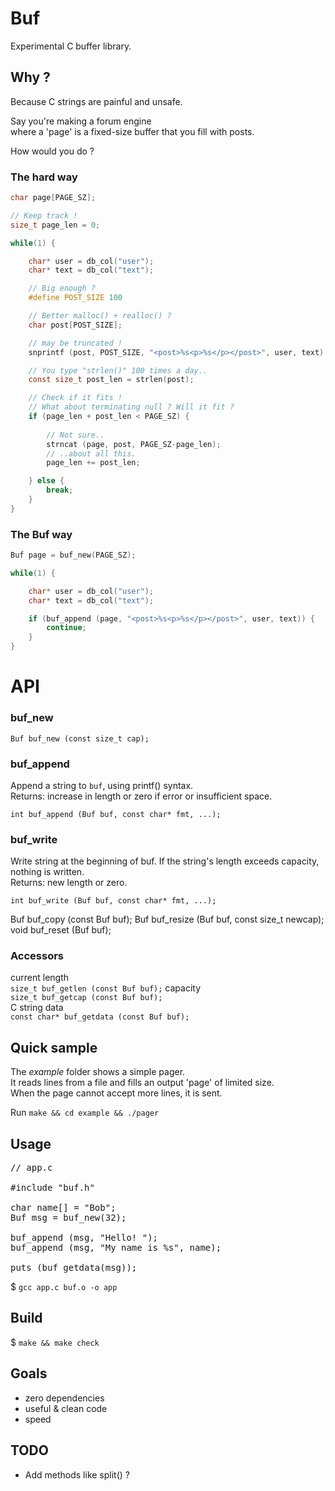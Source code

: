 # Buf
Experimental C buffer library.  

## Why ?

Because C strings are painful and unsafe.    

Say you're making a forum engine  
where a 'page' is a fixed-size buffer that you fill with posts.  

How would you do ?

### The hard way

```C
char page[PAGE_SZ];

// Keep track !
size_t page_len = 0;

while(1) {

    char* user = db_col("user");
    char* text = db_col("text");

    // Big enough ?
    #define POST_SIZE 100

    // Better malloc() + realloc() ?
    char post[POST_SIZE];  

    // may be truncated !
    snprintf (post, POST_SIZE, "<post>%s<p>%s</p></post>", user, text);

    // You type "strlen()" 100 times a day..
    const size_t post_len = strlen(post);

    // Check if it fits !
    // What about terminating null ? Will it fit ?
    if (page_len + post_len < PAGE_SZ) {    
        
        // Not sure..
        strncat (page, post, PAGE_SZ-page_len); 
        // ..about all this.
        page_len += post_len;

    } else {
        break;
    } 
}
```

### The **Buf** way

```C
Buf page = buf_new(PAGE_SZ);

while(1) {

    char* user = db_col("user");
    char* text = db_col("text");

    if (buf_append (page, "<post>%s<p>%s</p></post>", user, text)) {
        continue;
    }
}
```

# API

### buf_new
`Buf buf_new (const size_t cap);`

### buf_append
Append a string to `buf`, using printf() syntax.  
Returns: increase in length or zero if error or insufficient space.  

`int buf_append (Buf buf, const char* fmt, ...);`

### buf_write
Write string at the beginning of buf.
If the string's length exceeds capacity, nothing is written.  
Returns: new length or zero.

`int buf_write (Buf buf, const char* fmt, ...);`

Buf buf_copy (const Buf buf);
Buf buf_resize (Buf buf, const size_t newcap);
void buf_reset (Buf buf);

### Accessors
current length  
`size_t buf_getlen (const Buf buf);`
capacity  
`size_t buf_getcap (const Buf buf);`  
C string data  
`const char* buf_getdata (const Buf buf);`

## Quick sample

The *example* folder shows a simple pager.  
It reads lines from a file and fills an output 'page' of limited size.  
When the page cannot accept more lines, it is sent.  

Run `make && cd example && ./pager`

## Usage

<pre>
// app.c

#include "buf.h"

char name[] = "Bob";
Buf msg = buf_new(32);

buf_append (msg, "Hello! ");
buf_append (msg, "My name is %s", name);

puts (buf_getdata(msg));
</pre>

$ `gcc app.c buf.o -o app`

## Build

$ `make && make check`

## Goals

* zero dependencies
* useful & clean code
* speed

## TODO
* Add methods like split() ?